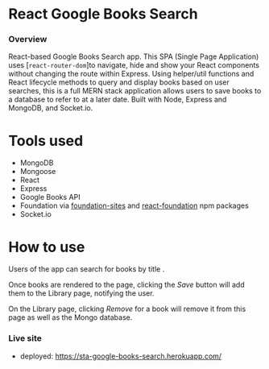# React Google Books Search

### Overview

React-based Google Books Search app. This SPA (Single Page Application) uses [`react-router-dom`]to navigate, hide and show your React components without changing the route within Express. Using helper/util functions and React lifecycle methods to query and display books based on user searches, this is a full MERN stack application allows users to save books to a database to refer to at a later date. Built with Node, Express and MongoDB, and Socket.io.



# Tools used

* MongoDB
* Mongoose
* React
* Express
* Google Books API
* Foundation via [foundation-sites](https://www.npmjs.com/package/foundation-sites) and [react-foundation](https://www.npmjs.com/package/react-foundation) npm packages
* Socket.io

# How to use

Users of the app can search for books by title . 

Once books are rendered to the page, clicking the *Save* button will add them to the Library page, notifying the user.

On the Library page, clicking *Remove* for a book will remove it from this page as well as the Mongo database.

### Live site

* deployed: https://sta-google-books-search.herokuapp.com/

